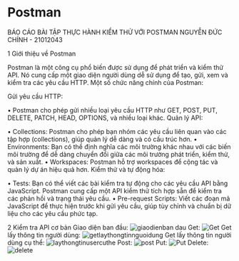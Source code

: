 # Postman
BÁO CÁO BÀI TẬP THỰC HÀNH KIỂM THỬ VỚI POSTMAN NGUYỄN ĐỨC CHÍNH - 21012043

1 Giới thiệu về Postman

Postman là một công cụ phổ biến được sử dụng để phát triển và kiểm thử API. Nó cung cấp một giao diện người dùng dễ sử dụng để tạo, gửi, xem và kiểm tra các yêu cầu HTTP.
Một số chức năng chính của Postman:

Gửi yêu cầu HTTP:

 •	Postman cho phép gửi nhiều loại yêu cầu HTTP như GET, POST, PUT, DELETE, PATCH, HEAD, OPTIONS, và nhiều loại khác.
Quản lý API:

 •	Collections: Postman cho phép bạn nhóm các yêu cầu liên quan vào các tập hợp (collections), giúp quản lý dễ dàng và có cấu trúc hơn.
 •	Environments: Bạn có thể định nghĩa các môi trường khác nhau với các biến môi trường để dễ dàng chuyển đổi giữa các môi trường phát triển, kiểm thử, và sản xuất.
 •	Workspaces: Postman hỗ trợ workspaces để cộng tác và quản lý dự án hiệu quả hơn.
Kiểm thử và tự động hóa:

 •	Tests: Bạn có thể viết các bài kiểm tra tự động cho các yêu cầu API bằng JavaScript. Postman cung cấp một API kiểm thử tích hợp sẵn để kiểm tra các phản hồi và trạng thái yêu cầu.
 •	Pre-request Scripts: Viết các đoạn mã JavaScript để thực hiện trước khi gửi yêu cầu, giúp tùy chỉnh và chuẩn bị dữ liệu cho các yêu cầu phức tạp.

2 Kiểm tra API cơ bản
 Giao diện ban đầu:
![giaodienban dau](https://github.com/NguyenChinh23/Postman/assets/119948744/869372e5-ae9d-4172-92e6-3fa69ae3a2c2)
Get:
![Get](https://github.com/NguyenChinh23/Postman/assets/119948744/b598c558-0833-47a7-85c4-9f09303a85db)
Get lấy thông tin người dùng:
![getlaythongtinnguoidung](https://github.com/NguyenChinh23/Postman/assets/119948744/f8b02d9e-efc2-4b89-8617-655d8ffde142)
Get lấy thông tin người dùng cụ thể:
![laythongtinusercuthe](https://github.com/NguyenChinh23/Postman/assets/119948744/31423a2b-4ba0-4e2d-8612-4b46ca6dcf0d)
Post:
![post](https://github.com/NguyenChinh23/Postman/assets/119948744/925e7fe8-5873-4f0b-9e1d-0b06b1b8a501)
Put:
![Put](https://github.com/NguyenChinh23/Postman/assets/119948744/264a9618-ad2b-4157-9996-35ad24e0ccd3)
Delete:
![delete](https://github.com/NguyenChinh23/Postman/assets/119948744/d79a5766-5574-4bed-93de-3087a1ec522f)
